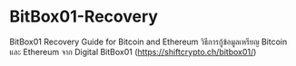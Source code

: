 # BitBox01-Recovery
BitBox01 Recovery Guide for Bitcoin and Ethereum
วิธีการกู้ข้อมูลเหรียญ Bitcoin และ Ethereum จาก Digital BitBox01 (https://shiftcrypto.ch/bitbox01/)
